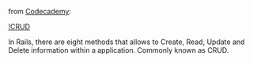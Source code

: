 from [Codecademy](http://codecademy.com):

[!CRUD](https://codecademy-content.s3.amazonaws.com/courses/ltp3/img/crud_methods.svg)

In Rails, there are eight methods that allows to Create, Read, Update and Delete information within a application. Commonly known as CRUD.